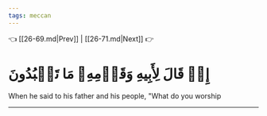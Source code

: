 ```yaml
---
tags: meccan
---
```


👈 [[26-69.md|Prev]] | [[26-71.md|Next]] 👉

# إِذۡ قَالَ لِأَبِيهِ وَقَوۡمِهِۦ مَا تَعۡبُدُونَ

When he said to his father and his people, "What do you worship

---

